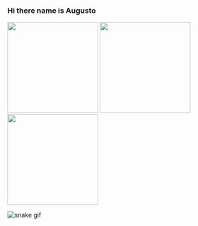 ### Hi there name is Augusto

<div>
  <a href="https://github.com/MrZeroLeft"></a>
  <img aling="center" height="205em" src="https://github-readme-stats.vercel.app/api?username=MrZeroLeft&show_icons=true&theme=radical">
  <img aling="center" height="205em" src="https://github-readme-stats.vercel.app/api/top-langs/?username=MrZeroLeft&show_icons=true&theme=radical">
  <img aling"center" height="205em" src="https://cdn.discordapp.com/attachments/1009835284034244770/1089281505823563786/Design_sem_nome.gif">
</div>

<!-- platane/snk works, it just puts it on a new branch -->
![snake gif](https://github.com/MrZeroLeft/MrZeroLeft/blob/output/github-contribution-grid-snake.svg)
